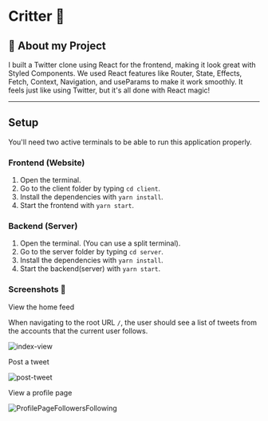 # Critter 🎥

## 🦉 About my Project

I built a Twitter clone using React for the frontend, making it look great with Styled Components. We used React features like Router, State, Effects, Fetch, Context, Navigation, and useParams to make it work smoothly. It feels just like using Twitter, but it's all done with React magic!

---

## Setup

You'll need two active terminals to be able to run this application properly.

### Frontend (Website)

1. Open the terminal.
2. Go to the client folder by typing `cd client`.
3. Install the dependencies with `yarn install`.
4. Start the frontend with `yarn start`.

### Backend (Server)

1. Open the terminal. (You can use a split terminal).
2. Go to the server folder by typing `cd server`.
3. Install the dependencies with `yarn install`.
4. Start the backend(server) with `yarn start`.

### Screenshots 📸

 View the home feed

When navigating to the root URL `/`, the user should see a list of tweets from the accounts that the current user follows.

![index-view](https://github.com/anabassoua/critter/assets/48926271/cab65f51-e270-40b2-a5f0-a4920dc100ee)


Post a tweet

![post-tweet](https://github.com/anabassoua/critter/assets/48926271/d11412be-4e9f-43b5-b373-725a4f95a9c2)


View a profile page

![ProfilePageFollowersFollowing](https://github.com/anabassoua/critter/assets/48926271/b28fc725-9976-4e14-99a0-31c8cd2a486c)



